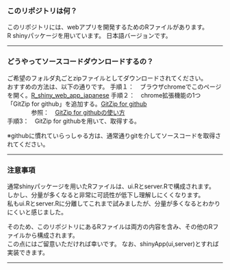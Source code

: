 ### このリポジトリは何？
このリポジトリには、webアプリを開発するためのRファイルがあります。   
R shinyパッケージを用いています。
日本語バージョンです。

---

### どうやってソースコードダウンロードするの？
ご希望のフォルダ丸ごとzipファイルとしてダウンロードされてください。  
おすすめの方法は、以下の通りです。
手順１：　ブラウザchromeでこのページを開く。[R_shiny_web_app_japanese]()
手順２：　chrome拡張機能の1つ「GitZip for github」を追加する。[GitZip for github](t.ly/J3Lf)  
　　　　参照：　[GitZip for githubの使い方](https://baba-s.hatenablog.com/entry/2019/09/09/070800)  
手順3：　GitZip for githubを用いて、取得する。

※githubに慣れていらっしゃる方は、通常通りgitを介してソースコードを取得されてください。


---

### 注意事項
通常shinyパッケージを用いたRファイルは、ui.Rとserver.Rで構成されます。  
しかし、分量が多くなると非常に可読性が低下し理解しにくくなります。  
私もui.Rとserver.Rに分離してこれまで試みましたが、分量が多くなるとわかりにくいと感じました。  
  
そのため、このリポジトリにあるRファイルは両方の内容を含み、その他のRファイルから構成されます。  
この点にはご留意いただければ幸いです。
なお、shinyApp(ui,server)とすれば実装できます。

---
